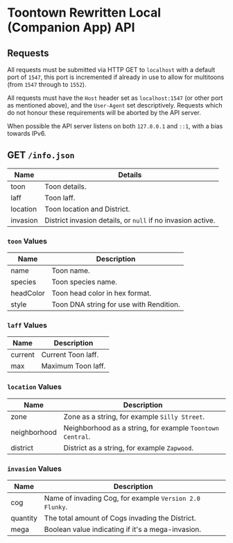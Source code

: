 # Toontown Rewritten Local (Companion App) API

## Requests

All requests must be submitted via HTTP GET to `localhost` with a default port of `1547`, this port is incremented if already in use to allow for multitoons (from `1547` through to `1552`).

All requests must have the `Host` header set as `localhost:1547` (or other port as mentioned above), and the `User-Agent` set descriptively. Requests which do not honour these requirements will be aborted by the API server.

When possible the API server listens on both `127.0.0.1` and `::1`, with a bias towards IPv6.

## GET `/info.json`

| Name | Details |
|------|---------|
| toon | Toon details. |
| laff | Toon laff. |
| location | Toon location and District. |
| invasion | District invasion details, or `null` if no invasion active.

### `toon` Values

| Name | Description |
|------|-------------|
| name | Toon name. |
| species | Toon species name. |
| headColor | Toon head color in hex format. |
| style | Toon DNA string for use with Rendition. |

### `laff` Values

| Name | Description |
|------|-------------|
| current | Current Toon laff. |
| max | Maximum Toon laff. |

### `location` Values

| Name | Description |
|------|-------------|
| zone | Zone as a string, for example `Silly Street`. |
| neighborhood | Neighborhood as a string, for example `Toontown Central`. |
| district | District as a string, for example `Zapwood`. |

### `invasion` Values

| Name | Description |
|------|-------------|
| cog | Name of invading Cog, for example `Version 2.0 Flunky`. |
| quantity | The total amount of Cogs invading the District. |
| mega | Boolean value indicating if it's a mega-invasion. |
